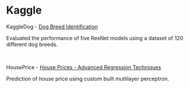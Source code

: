 # Kaggle

KaggleDog - [Dog Breed Identification](https://www.kaggle.com/competitions/dog-breed-identification)

Evaluated the performance of five ResNet models using a dataset of 120 different dog breeds.

<br>

HousePrice - [House Prices - Advanced Regression Techniques](https://www.kaggle.com/competitions/house-prices-advanced-regression-techniques/overview)

Prediction of house price using custom built mutlilayer perceptron.
